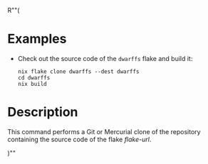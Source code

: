R""(

# Examples

* Check out the source code of the `dwarffs` flake and build it:

  ```console
  nix flake clone dwarffs --dest dwarffs
  cd dwarffs
  nix build
  ```

# Description

This command performs a Git or Mercurial clone of the repository
containing the source code of the flake *flake-url*.

)""

